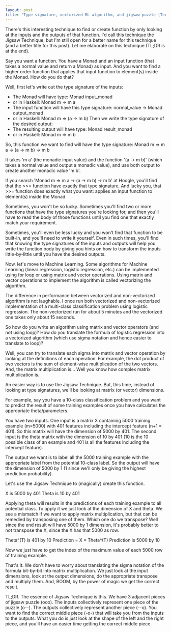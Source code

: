 ```yaml
---
layout: post
title: "Type signature, vectorized ML algorithm, and jigsaw puzzle [Technical Tips]"
---
```


There's this interesting technique to find or create function by only looking at the inputs and the outputs of that function. I'd call this technique the Jigsaw Technique, but I'm still open for a better name for this technique (and a better title for this post). Let me elaborate on this technique (TL;DR is at the end).

Say you want a function. You have a Monad and an input function (that takes a normal value and return a Monad) as input. And you want to find a higher order function that applies that input function to element(s) inside the Monad. How do you do that?

Well, first let's write out the type signature of the inputs:
-	The Monad will have type: Monad input_monad
  - or in Haskell: Monad m => m a
-	The input function will have this type signature: normal_value -> Monad output_monad
  - or in Haskell: Monad m => (a -> m b)
Then we write the type signature of the desired output:
-	The resulting output will have type: Monad result_monad
  - or in Haskell: Monad m => m b

So, this function we want to find will have the type signature: Monad m => m a -> (a -> m b) -> m b

It takes 'm a' (the monadic input value) and the function '(a -> m b)' (which takes a normal value and output a monadic value), and use both output to create another monadic value 'm b'.

If you search 'Monad m => m a -> (a -> m b) -> m b' at Hoogle, you'll find that the >>= function have exactly that type signature. And lucky you, that >>= function does exactly what you want: applies an input function to element(s) inside the Monad.

Sometimes, you won't be so lucky. Sometimes you'll find two or more functions that have the type signatures you're looking for, and then you'll have to read the body of those functions until you find one that exactly match your requirement.

Sometimes, you'll even be less lucky and you won't find that function to be built-in, and you'll need to write it yourself. Even in such times, you'll find that knowing the type signatures of the inputs and outputs will help you write the function body by giving you hints on how to transform the inputs little-by-little until you have the desired outputs.

Now, let's move to Machine Learning. Some algorithms for Machine Learning (linear regression, logistic regression, etc.) can be implemented using for loop or using matrix and vector operations. Using matrix and vector operations to implement the algorithm is called vectorizing the algorithm. 

The difference in performance between vectorized and non-vectorized algorithm is not laughable. I once run both vectorized and non-vectorized implementation of a multi-class classification problem using logistic regression. The non-vectorized run for about 5 minutes and the vectorized one takes only about 15 seconds.

So how do you write an algorithm using matrix and vector operators (and not using loop)? How do you translate the formula of logistic regression into a vectorized algorithm (which use sigma notation and hence easier to translate to loop)?

Well, you can try to translate each sigma into matrix and vector operation by looking at the definitions of each operation. For example, the dot product of two vectors is the sum of element-wise multiplication of the two vectors. And, the matrix multiplication is... Well you know how complex matrix multiplication is.

An easier way is to use the Jigsaw Technique. But, this time, instead of looking at type signatures, we'll be looking at matrix (or vector) dimensions.

For example, say you have a 10-class classification problem and you want to predict the result of some training examples once you have calculates the appropriate theta/parameters.

You have two inputs. One input is a matrix X containing 5000 training example (m=5000) with 401 features including the intercept feature (n+1 = 401). So this matrix will have the dimension of 5000 by 401. The second input is the theta matrix with the dimension of 10 by 401 (10 is the 10 possible class of an example and 401 is all the features including the intercept feature).

The output we want is to label all the 5000 training example with the appropriate label from the potential 10-class label. So the output will have the dimension of 5000 by 1 (1 since we'll only be giving the highest prediction probability).

Let's use the Jigsaw Technique to (magically) create this function.

X is 5000 by 401
Theta is 10 by 401

Applying theta will results in the predictions of each training example to all potential class. To apply it we just look at the dimension of X and theta. We see a mismatch if we want to apply matrix multiplication, but that can be remedied by transposing one of them. Which one do we transpose? Well since the end result will have 5000 by 1 dimension, it's probably better to not transpose the X, since the X has that 5000 as row.

Theta^(T) is 401 by 10
Prediction = X * Theta^(T)
Prediction is 5000 by 10

Now we just have to get the index of the maximum value of each 5000 row of training example.

That's it.
We don't have to worry about translating the sigma notation of the formula bit-by-bit into matrix multiplication. We just look at the input dimensions, look at the output dimensions, do the appropriate transpose and multiply them. And, BOOM, by the power of magic we get the correct result.

TL;DR. The essence of Jigsaw Technique is this. We have 3 adjacent pieces of jigsaw puzzle (ooo). The inputs collectively represent one piece of the puzzle (o--). The outputs collectively represent another piece (--o). You want to find the correct middle piece (-o-) that will take you from the inputs to the outputs. What you do is just look at the shape of the left and the right piece, and you'll have an easier time getting the correct middle piece.
